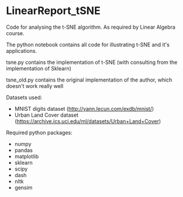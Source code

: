 # LinearReport_tSNE
Code for analysing the t-SNE algorithm. As required by Linear Algebra course.

The python notebook contains all code for illustrating t-SNE and it's applications.

tsne.py contains the implementation of t-SNE (with consulting from the implementation of Sklearn)

tsne_old.py contains the original implementation of the author, which doesn't work really well

Datasets used:  
- MNIST digits dataset (http://yann.lecun.com/exdb/mnist/)  
- Urban Land Cover dataset (https://archive.ics.uci.edu/ml/datasets/Urban+Land+Cover)

Required python packages:  
- numpy  
- pandas  
- matplotlib  
- sklearn  
- scipy  
- dash  
- nltk  
- gensim
